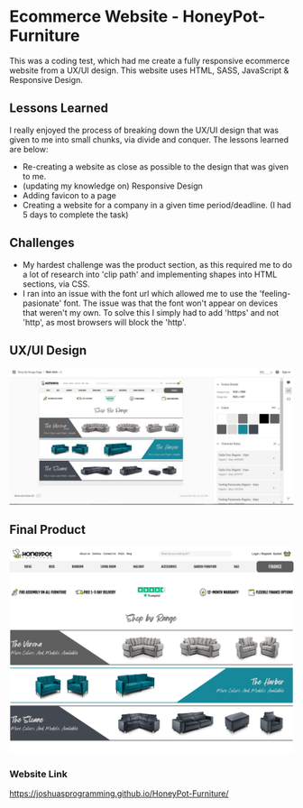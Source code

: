 # Ecommerce Website - HoneyPot-Furniture

This was a coding test, which had me create a fully responsive ecommerce website from a UX/UI design. This website uses HTML, SASS, JavaScript & Responsive Design.

## Lessons Learned

I really enjoyed the process of breaking down the UX/UI design that was given to me into small chunks, via divide and conquer.
The lessons learned are below:

* Re-creating a website as close as possible to the design that was given to me. 
* (updating my knowledge on) Responsive Design
* Adding favicon to a page 
* Creating a website for a company in a given time period/deadline. (I had 5 days to complete the task)

## Challenges 

* My hardest challenge was the product section, as this required me to do a lot of 
research into 'clip path' and implementing shapes into HTML sections, via CSS.
* I ran into an issue with the font url which allowed me to use the 'feeling-pasionate' font. The issue was that the font won't appear on devices that weren't my own.
To solve this I simply had to add 'https' and not 'http', as most browsers will block the 'http'.

## UX/UI Design
![Final Product](https://github.com/JoshuasProgramming/HoneyPot-Furniture/blob/main/images/HoneyPot%20Furniture%20UXUI%20Design.JPG)

## Final Product
![Final Product](https://github.com/JoshuasProgramming/HoneyPot-Furniture/blob/main/images/HoneyPot%20Furniture%20(final).png)

### Website Link
https://joshuasprogramming.github.io/HoneyPot-Furniture/

